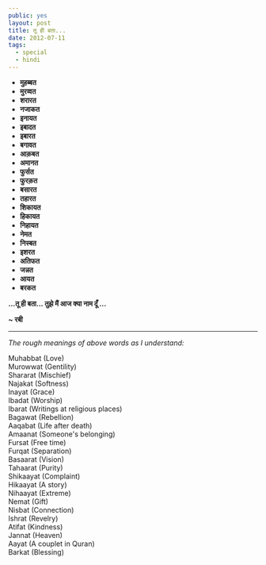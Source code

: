 ```yaml
---
public: yes
layout: post
title: तू ही बता...
date: 2012-07-11
tags:
  - special 
  - hindi
---
```


- **मुहब्बत**
- **मुरव्वत**
- **शरारत**
- **नजाकत**
- **इनायत**
- **इबादत**
- **इबारत**
- **बगावत**
- **आक़बत**
- **अमानत**
- **फुर्सत**
- **फुरक़त**
- **बसारत**
- **तहारत**
- **शिकायत**
- **हिकायत**
- **निहायत**
- **नेमत**
- **निस्बत**
- **इशरत**
- **अतिफत**
- **जन्नत**
- **आयत**
- **बरकत**

**...तू ही बता... तुझे मैं आज क्या नाम दूँ ...**

**~ रबी**

---

_The rough meanings of above words as I understand:_

Muhabbat (Love)  
Murowwat (Gentility)  
Shararat (Mischief)  
Najakat (Softness)  
Inayat (Grace)  
Ibadat (Worship)  
Ibarat (Writings at religious places)  
Bagawat (Rebellion)  
Aaqabat (Life after death)  
Amaanat (Someone's belonging)  
Fursat (Free time)  
Furqat (Separation)  
Basaarat (Vision)  
Tahaarat (Purity)  
Shikaayat (Complaint)  
Hikaayat (A story)  
Nihaayat (Extreme)  
Nemat (Gift)  
Nisbat (Connection)  
Ishrat (Revelry)  
Atifat (Kindness)  
Jannat (Heaven)  
Aayat (A couplet in Quran)  
Barkat (Blessing)
